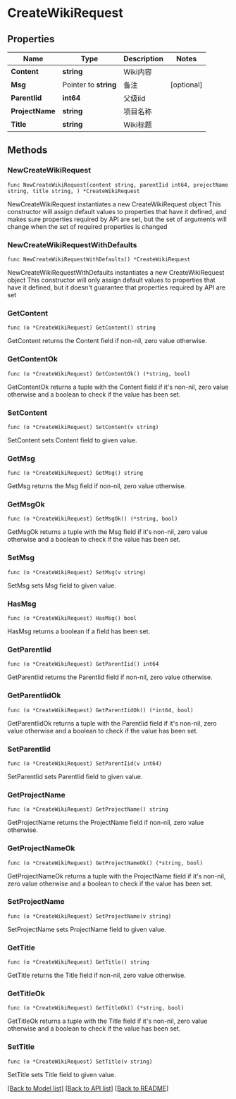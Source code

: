 # CreateWikiRequest

## Properties

Name | Type | Description | Notes
------------ | ------------- | ------------- | -------------
**Content** | **string** | Wiki内容 | 
**Msg** | Pointer to **string** | 备注 | [optional] 
**ParentIid** | **int64** | 父级iid | 
**ProjectName** | **string** | 项目名称 | 
**Title** | **string** | Wiki标题 | 

## Methods

### NewCreateWikiRequest

`func NewCreateWikiRequest(content string, parentIid int64, projectName string, title string, ) *CreateWikiRequest`

NewCreateWikiRequest instantiates a new CreateWikiRequest object
This constructor will assign default values to properties that have it defined,
and makes sure properties required by API are set, but the set of arguments
will change when the set of required properties is changed

### NewCreateWikiRequestWithDefaults

`func NewCreateWikiRequestWithDefaults() *CreateWikiRequest`

NewCreateWikiRequestWithDefaults instantiates a new CreateWikiRequest object
This constructor will only assign default values to properties that have it defined,
but it doesn't guarantee that properties required by API are set

### GetContent

`func (o *CreateWikiRequest) GetContent() string`

GetContent returns the Content field if non-nil, zero value otherwise.

### GetContentOk

`func (o *CreateWikiRequest) GetContentOk() (*string, bool)`

GetContentOk returns a tuple with the Content field if it's non-nil, zero value otherwise
and a boolean to check if the value has been set.

### SetContent

`func (o *CreateWikiRequest) SetContent(v string)`

SetContent sets Content field to given value.


### GetMsg

`func (o *CreateWikiRequest) GetMsg() string`

GetMsg returns the Msg field if non-nil, zero value otherwise.

### GetMsgOk

`func (o *CreateWikiRequest) GetMsgOk() (*string, bool)`

GetMsgOk returns a tuple with the Msg field if it's non-nil, zero value otherwise
and a boolean to check if the value has been set.

### SetMsg

`func (o *CreateWikiRequest) SetMsg(v string)`

SetMsg sets Msg field to given value.

### HasMsg

`func (o *CreateWikiRequest) HasMsg() bool`

HasMsg returns a boolean if a field has been set.

### GetParentIid

`func (o *CreateWikiRequest) GetParentIid() int64`

GetParentIid returns the ParentIid field if non-nil, zero value otherwise.

### GetParentIidOk

`func (o *CreateWikiRequest) GetParentIidOk() (*int64, bool)`

GetParentIidOk returns a tuple with the ParentIid field if it's non-nil, zero value otherwise
and a boolean to check if the value has been set.

### SetParentIid

`func (o *CreateWikiRequest) SetParentIid(v int64)`

SetParentIid sets ParentIid field to given value.


### GetProjectName

`func (o *CreateWikiRequest) GetProjectName() string`

GetProjectName returns the ProjectName field if non-nil, zero value otherwise.

### GetProjectNameOk

`func (o *CreateWikiRequest) GetProjectNameOk() (*string, bool)`

GetProjectNameOk returns a tuple with the ProjectName field if it's non-nil, zero value otherwise
and a boolean to check if the value has been set.

### SetProjectName

`func (o *CreateWikiRequest) SetProjectName(v string)`

SetProjectName sets ProjectName field to given value.


### GetTitle

`func (o *CreateWikiRequest) GetTitle() string`

GetTitle returns the Title field if non-nil, zero value otherwise.

### GetTitleOk

`func (o *CreateWikiRequest) GetTitleOk() (*string, bool)`

GetTitleOk returns a tuple with the Title field if it's non-nil, zero value otherwise
and a boolean to check if the value has been set.

### SetTitle

`func (o *CreateWikiRequest) SetTitle(v string)`

SetTitle sets Title field to given value.



[[Back to Model list]](../README.md#documentation-for-models) [[Back to API list]](../README.md#documentation-for-api-endpoints) [[Back to README]](../README.md)



